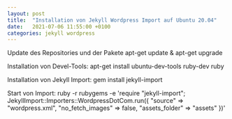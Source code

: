 ```yaml
---
layout: post
title:  "Installation von Jekyll Wordpress Import auf Ubuntu 20.04"
date:   2021-07-06 11:55:00 +0100
categories: jekyll wordpress
---
```

Update des Repositories und der Pakete
    apt-get update & apt-get upgrade

Installation von Devel-Tools:
    apt-get install ubuntu-dev-tools ruby-dev ruby

Installation von Jekyll Import:
    gem install jekyll-import
    
Start von Import:
    ruby -r rubygems -e 'require "jekyll-import";
    JekyllImport::Importers::WordpressDotCom.run({
    "source" => "wordpress.xml",
    "no_fetch_images" => false,
    "assets_folder" => "assets"
    })'